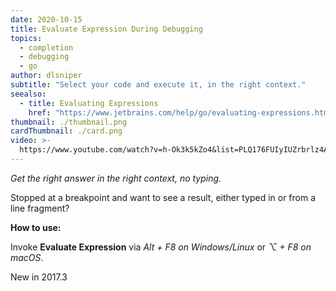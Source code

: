 ```yaml
---
date: 2020-10-15
title: Evaluate Expression During Debugging
topics:
  - completion
  - debugging
  - go
author: dlsniper
subtitle: "Select your code and execute it, in the right context."
seealso:
  - title: Evaluating Expressions
    href: "https://www.jetbrains.com/help/go/evaluating-expressions.html"
thumbnail: ./thumbnail.png
cardThumbnail: ./card.png
video: >-
  https://www.youtube.com/watch?v=h-Ok3k5kZo4&list=PLQ176FUIyIUZrbrlz4AY1V8VzBJKZyVlW&index=47
---
```


_Get the right answer in the right context, no typing._

Stopped at a breakpoint and want to see a result, either typed in
or from a line fragment?

**How to use:**

Invoke **Evaluate Expression** via _Alt + F8 on Windows/Linux_ or
_⌥ + F8 on macOS_.

<span class="tag is-rounded">New in 2017.3</span>
